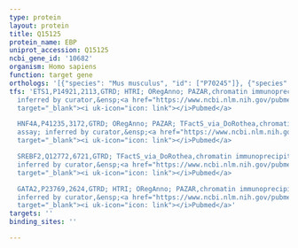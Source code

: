 ```yaml
---
type: protein
layout: protein
title: Q15125
protein_name: EBP
uniprot_accession: Q15125
ncbi_gene_id: '10682'
organism: Homo sapiens
function: target gene
orthologs: '[{"species": "Mus musculus", "id": ["P70245"]}, {"species": "Rattus norvegicus", "id": ["Q9JJ46"]}]'
tfs: 'ETS1,P14921,2113,GTRD; HTRI; ORegAnno; PAZAR,chromatin immunoprecipitation assay;
  inferred by curator,&ensp;<a href="https://www.ncbi.nlm.nih.gov/pubmed/?term=26578589%5Buid%5D+OR+20019798%5Buid%5D+OR+27924024%5Buid%5D+OR+18971253%5Buid%5D+OR+22900683%5Buid%5D"
  target="_blank"><i uk-icon="icon: link"></i>Pubmed</a>

  HNF4A,P41235,3172,GTRD; ORegAnno; PAZAR; TFactS_via_DoRothea,chromatin immunoprecipitation
  assay; inferred by curator,&ensp;<a href="https://www.ncbi.nlm.nih.gov/pubmed/?term=12855700%5Buid%5D+OR+26578589%5Buid%5D+OR+22761861%5Buid%5D+OR+18971253%5Buid%5D+OR+27924024%5Buid%5D"
  target="_blank"><i uk-icon="icon: link"></i>Pubmed</a>

  SREBF2,Q12772,6721,GTRD; TFactS_via_DoRothea,chromatin immunoprecipitation assay;
  inferred by curator,&ensp;<a href="https://www.ncbi.nlm.nih.gov/pubmed/?term=22761861%5Buid%5D+OR+12855700%5Buid%5D+OR+27924024%5Buid%5D"
  target="_blank"><i uk-icon="icon: link"></i>Pubmed</a>

  GATA2,P23769,2624,GTRD; HTRI; ORegAnno; PAZAR,chromatin immunoprecipitation assay;
  inferred by curator,&ensp;<a href="https://www.ncbi.nlm.nih.gov/pubmed/?term=26578589%5Buid%5D+OR+19941826%5Buid%5D+OR+18971253%5Buid%5D+OR+27924024%5Buid%5D+OR+22900683%5Buid%5D"
  target="_blank"><i uk-icon="icon: link"></i>Pubmed</a>'
targets: ''
binding_sites: ''

---
```

